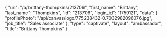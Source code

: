 {
    "url": "\/a\/brittany-thompkins\/213706",
    "first_name": "Brittany",
    "last_name": "Thompkins",
    "id": "213706",
    "login_id": "1759121",
    "data": {
        "profilePhoto": "\/api\/canvas\/logo\/775238432-0.7032982096076.jpg",
        "job_title": "Sales associate"
    },
    "type": "captivate",
    "layout": "ambassador",
    "title": "Brittany Thompkins"
}